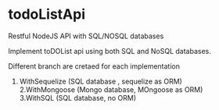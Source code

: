 # todoListApi
Restful NodeJS API with SQL/NOSQL databases </br>

Implement toDOList api using both SQL and  NoSQL databases.</br>

Different branch are cretaed for each implementation</br>
1. WithSequelize (SQL database , sequelize as ORM)</br>
2.WithMongoose (Mongo database, MOngoose as ORM)</br>
3.WithSQL (SQL database, no ORM)</br>
